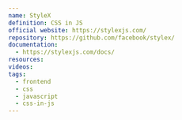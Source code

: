 ```yaml
---
name: StyleX
definition: CSS in JS
official website: https://stylexjs.com/
repository: https://github.com/facebook/stylex/
documentation:
  - https://stylexjs.com/docs/
resources: 
videos: 
tags:
  - frontend
  - css
  - javascript
  - css-in-js
---
```

